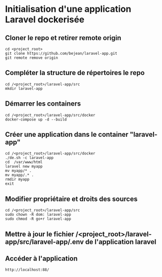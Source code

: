 # Initialisation d'une application Laravel dockerisée


## Cloner le repo et retirer remote origin
    cd <project_root>
    git clone https://github.com/bejean/laravel-app.git
    git remote remove origin


## Compléter la structure de répertoires le repo
    cd /<project_root>/laravel-app/src
    mkdir laravel-app


## Démarrer les containers
    cd /<project_root>/laravel-app/src/docker
    docker-compose up -d --build


## Créer une application dans le container "laravel-app"
    cd /<project_root>/laravel-app/src/docker
    ./de.sh -c laravel-app
    cd  /var/www/html
    laravel new myapp
    mv myapp/* .
    mv myapp/.* .
    rmdir myapp
    exit


## Modifier propriétaire et droits des sources
    cd /<project_root>/laravel-app/src
    sudo chown -R dom: laravel-app
    sudo chmod -R go+r laravel-app


## Mettre à jour le fichier /<project_root>/laravel-app/src/laravel-app/.env de l'application laravel


## Accéder à l'application
    http://localhost:88/



